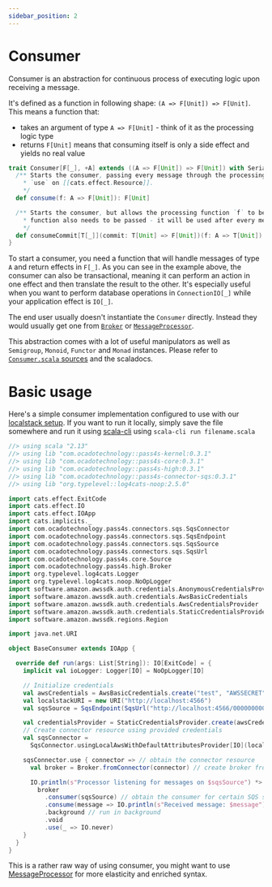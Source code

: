 ```yaml
---
sidebar_position: 2
---
```


# Consumer

Consumer is an abstraction for continuous process of executing logic upon receiving a message.

It's defined as a function in following shape: `(A => F[Unit]) => F[Unit]`. This means a function that:
- takes an argument of type `A => F[Unit]` - think of it as the processing logic type
- returns `F[Unit]` means that consuming itself is only a side effect and yields no real value

```scala
trait Consumer[F[_], +A] extends ((A => F[Unit]) => F[Unit]) with Serializable { self =>
  /** Starts the consumer, passing every message through the processing function `f`. Think of it like of an `evalMap` on [[Stream]] or
    * `use` on [[cats.effect.Resource]].
    */
  def consume(f: A => F[Unit]): F[Unit]

  /** Starts the consumer, but allows the processing function `f` to be in a different effect than that of the consumer's. A `commit`
    * function also needs to be passed - it will be used after every message.
    */
  def consumeCommit[T[_]](commit: T[Unit] => F[Unit])(f: A => T[Unit]): F[Unit] = self.consume(f andThen commit)
}
```

To start a consumer, you need a function that will handle messages of type `A` and return effects in `F[_]`. As you can see in the example above, the consumer can also be transactional, meaning it can perform an action in one effect and then translate the result to the other. It's especially useful when you want to perform database operations in `ConnectionIO[_]` while your application effect is `IO[_]`.

The end user usually doesn't instantiate the `Consumer` directly. Instead they would usually get one from [`Broker`](broker) or [`MessageProcessor`](../modules/message-processor).


This abstraction comes with a lot of useful manipulators as well as `Semigroup`, `Monoid`, `Functor` and `Monad` instances. Please refer to [`Consumer.scala` sources](https://github.com/ocadotechnology/pass4s/blob/main/kernel/src/main/scala/com/ocadotechnology/pass4s/kernel/Consumer.scala) and the scaladocs.

# Basic usage

Here's a simple consumer implementation configured to use with our [localstack setup](../localstack). If you want to run it locally, simply save the file somewhere and run it using [scala-cli](https://scala-cli.virtuslab.org/install) using `scala-cli run filename.scala`

```scala
//> using scala "2.13"
//> using lib "com.ocadotechnology::pass4s-kernel:0.3.1"
//> using lib "com.ocadotechnology::pass4s-core:0.3.1"
//> using lib "com.ocadotechnology::pass4s-high:0.3.1"
//> using lib "com.ocadotechnology::pass4s-connector-sqs:0.3.1"
//> using lib "org.typelevel::log4cats-noop:2.5.0"

import cats.effect.ExitCode
import cats.effect.IO
import cats.effect.IOApp
import cats.implicits._
import com.ocadotechnology.pass4s.connectors.sqs.SqsConnector
import com.ocadotechnology.pass4s.connectors.sqs.SqsEndpoint
import com.ocadotechnology.pass4s.connectors.sqs.SqsSource
import com.ocadotechnology.pass4s.connectors.sqs.SqsUrl
import com.ocadotechnology.pass4s.core.Source
import com.ocadotechnology.pass4s.high.Broker
import org.typelevel.log4cats.Logger
import org.typelevel.log4cats.noop.NoOpLogger
import software.amazon.awssdk.auth.credentials.AnonymousCredentialsProvider
import software.amazon.awssdk.auth.credentials.AwsBasicCredentials
import software.amazon.awssdk.auth.credentials.AwsCredentialsProvider
import software.amazon.awssdk.auth.credentials.StaticCredentialsProvider
import software.amazon.awssdk.regions.Region

import java.net.URI

object BaseConsumer extends IOApp {

  override def run(args: List[String]): IO[ExitCode] = {
    implicit val ioLogger: Logger[IO] = NoOpLogger[IO]

    // Initialize credentials
    val awsCredentials = AwsBasicCredentials.create("test", "AWSSECRET")
    val localstackURI = new URI("http://localhost:4566")
    val sqsSource = SqsEndpoint(SqsUrl("http://localhost:4566/000000000000/local_queue"))

    val credentialsProvider = StaticCredentialsProvider.create(awsCredentials)
    // Create connector resource using provided credentials 
    val sqsConnector =
      SqsConnector.usingLocalAwsWithDefaultAttributesProvider[IO](localstackURI, Region.EU_WEST_2, credentialsProvider)

    sqsConnector.use { connector => // obtain the connector resource
      val broker = Broker.fromConnector(connector) // create broker from connector

      IO.println(s"Processor listening for messages on $sqsSource") *>
        broker
          .consumer(sqsSource) // obtain the consumer for certain SQS source
          .consume(message => IO.println(s"Received message: $message")) // bind consumer logic
          .background // run in background
          .void
          .use(_ => IO.never)
    }
  }
}
```

This is a rather raw way of using consumer, you might want to use [MessageProcessor](../modules/message-processor) for more elasticity and enriched syntax.
